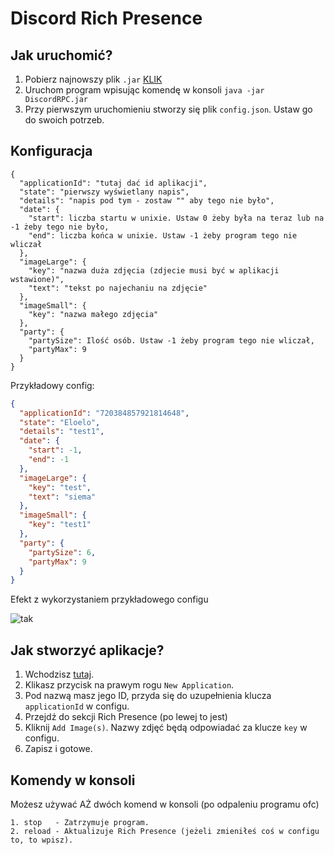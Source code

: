 # Discord Rich Presence

## Jak uruchomić?

1. Pobierz najnowszy plik `.jar` [KLIK](https://github.com/KAMIL0024/Discord-Rich-Presence/releases)
2. Uruchom program wpisując komendę w konsoli `java -jar DiscordRPC.jar`
3. Przy pierwszym uruchomieniu stworzy się plik `config.json`. Ustaw go do swoich potrzeb.


## Konfiguracja

```
{
  "applicationId": "tutaj dać id aplikacji",
  "state": "pierwszy wyświetlany napis",
  "details": "napis pod tym - zostaw "" aby tego nie było",
  "date": {
    "start": liczba startu w unixie. Ustaw 0 żeby była na teraz lub na -1 żeby tego nie było,
    "end": liczba końca w unixie. Ustaw -1 żeby program tego nie wliczał
  },
  "imageLarge": {
    "key": "nazwa duża zdjęcia (zdjecie musi być w aplikacji wstawione)",
    "text": "tekst po najechaniu na zdjęcie"
  },
  "imageSmall": {
    "key": "nazwa małego zdjęcia"
  },
  "party": {
    "partySize": Ilość osób. Ustaw -1 żeby program tego nie wliczał,
    "partyMax": 9
  }
}
```
Przykładowy config:
```json
{
  "applicationId": "720384857921814648",
  "state": "Eloelo",
  "details": "test1",
  "date": {
    "start": -1,
    "end": -1
  },
  "imageLarge": {
    "key": "test",
    "text": "siema"
  },
  "imageSmall": {
    "key": "test1"
  },
  "party": {
    "partySize": 6,
    "partyMax": 9
  }
}
```

Efekt z wykorzystaniem przykładowego configu

![tak](https://cdn.discordapp.com/attachments/549359078342787092/720406623327223838/unknown.png)

## Jak stworzyć aplikacje?
1. Wchodzisz [tutaj](https://discord.com/developers/applications/).
2. Klikasz przycisk na prawym rogu `New Application`.
3. Pod nazwą masz jego ID, przyda się do uzupełnienia klucza `applicationId` w configu.
4. Przejdź do sekcji Rich Presence (po lewej to jest)
5. Kliknij `Add Image(s)`. Nazwy zdjęć będą odpowiadać za klucze `key` w configu.
6. Zapisz i gotowe.

## Komendy w konsoli

Możesz używać AŻ dwóch komend w konsoli (po odpaleniu programu ofc)

	1. stop   - Zatrzymuje program.
	2. reload - Aktualizuje Rich Presence (jeżeli zmieniłeś coś w configu to, to wpisz).
